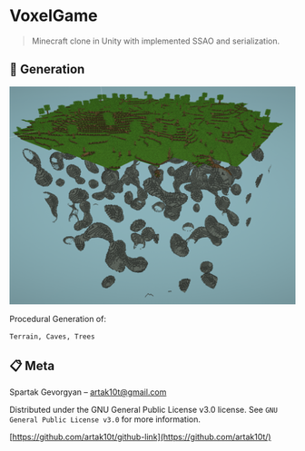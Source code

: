 # VoxelGame

> Minecraft clone in Unity with implemented SSAO and serialization.

## :hammer: Generation

![](Caves.png)

Procedural Generation of:

```sh
Terrain, Caves, Trees
```

## :clipboard: Meta

Spartak Gevorgyan – artak10t@gmail.com

Distributed under the GNU General Public License v3.0 license. See ``GNU General Public License v3.0`` for more information.

[https://github.com/artak10t/github-link](https://github.com/artak10t/)
